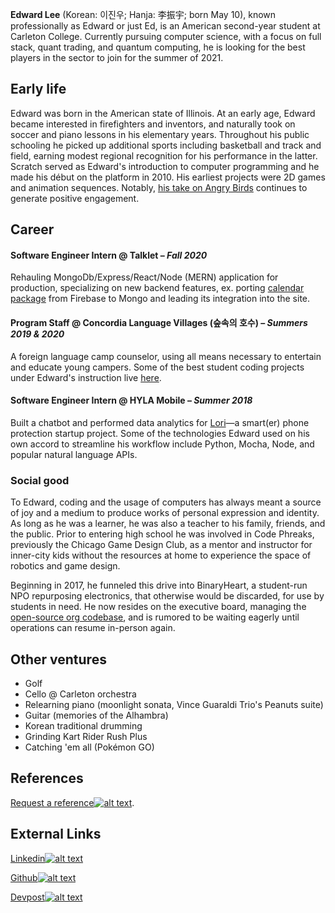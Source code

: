 **Edward Lee** (Korean: 이진우; Hanja: 李振宇; born May 10), known professionally as Edward or just Ed, is an American second-year student at Carleton College. Currently pursuing computer science, with a focus on full stack, quant trading, and quantum computing, he is looking for the best players in the sector to join for the summer of 2021.

## Early life

Edward was born in the American state of Illinois. At an early age, Edward became interested in firefighters and inventors, and naturally took on soccer and piano lessons in his elementary years. Throughout his public schooling he picked up additional sports including basketball and track and field, earning modest regional recognition for his performance in the latter. Scratch served as Edward's introduction to computer programming and he made his début on the platform in 2010. His earliest projects were 2D games and animation sequences. Notably, [his take on Angry Birds](https://scratch.mit.edu/projects/2312360) continues to generate positive engagement.

## Career

#### Software Engineer Intern @ Talklet – _Fall 2020_
Rehauling MongoDb/Express/React/Node (MERN) application for production, specializing on new backend features, ex. porting [calendar package](https://github.com/Tim1023/react-scheduler-firebase) from Firebase to Mongo and leading its integration into the site.

#### Program Staff @ Concordia Language Villages (숲속의 호수) – _Summers 2019 & 2020_
A foreign language camp counselor, using all means necessary to entertain and educate young campers. Some of the best student coding projects under Edward's instruction live [here](https://scratch.mit.edu/users/supho/).

#### Software Engineer Intern @ HYLA Mobile – _Summer 2018_
Built a chatbot and performed data analytics for [Lori](https://www.hellolori.com/)—a smart(er) phone protection startup project. Some of the technologies Edward used on his own accord to streamline his workflow include Python, Mocha, Node, and popular natural language APIs.

### Social good
To Edward, coding and the usage of computers has always meant a source of joy and a medium to produce works of personal expression and identity. As long as he was a learner, he was also a teacher to his family, friends, and the public. Prior to entering high school he was involved in Code Phreaks, previously the Chicago Game Design Club, as a mentor and instructor for inner-city kids without the resources at home to experience the space of robotics and game design.

Beginning in 2017, he funneled this drive into BinaryHeart, a student-run NPO repurposing electronics, that otherwise would be discarded, for use by students in need. He now resides on the executive board, managing the [open-source org codebase](https://binaryheart-co.github.io/), and is rumored to be waiting eagerly until operations can resume in-person again.

## Other ventures
- Golf
- Cello @ Carleton orchestra
- Relearning piano (moonlight sonata, Vince Guaraldi Trio's Peanuts suite)
- Guitar (memories of the Alhambra)
- Korean traditional drumming
- Grinding Kart Rider Rush Plus
- Catching 'em all (Pokémon GO)

## References

[Request a reference](https://m.me/leapforwardkr)[![alt text](https://upload.wikimedia.org/wikipedia/commons/4/44/Icon_External_Link.svg "Look forward to your message.")](https://m.me/leapforwardkr).

## External Links

[Linkedin](https://linkedin.com/in/zinu "See you later!")[![alt text](https://upload.wikimedia.org/wikipedia/commons/4/44/Icon_External_Link.svg "See you later!")](https://linkedin.com/in/zinu)

[Github](https://github.com/edward "You're already there.")[![alt text](https://upload.wikimedia.org/wikipedia/commons/4/44/Icon_External_Link.svg "You're already there.")](https://linkedin.com/in/zinu)

[Devpost](https://devpost.com/supereduardus "Thanks for stopping by!")[![alt text](https://upload.wikimedia.org/wikipedia/commons/4/44/Icon_External_Link.svg "Thanks for stopping by!")](https://devpost.com/supereduardus)
